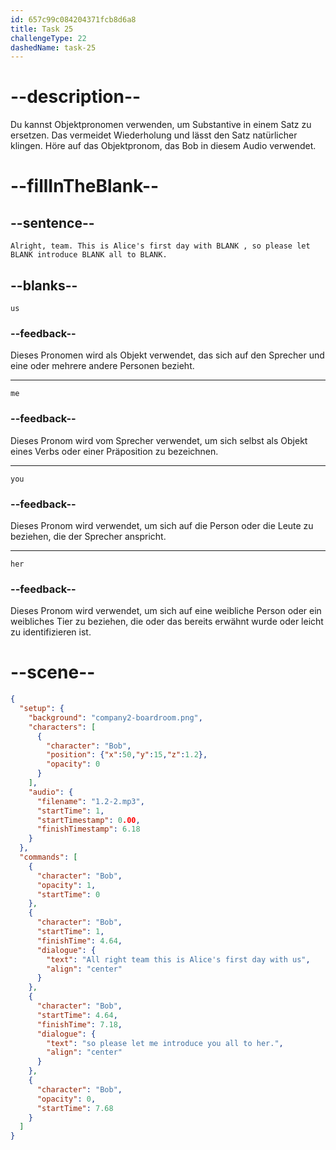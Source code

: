 ```yaml
---
id: 657c99c084204371fcb8d6a8
title: Task 25
challengeType: 22
dashedName: task-25
---
```


<!--
AUDIO REFERENCE:

Bob: Alright, team. This is Alice's first day with BLANK , so please let BLANK introduce BLANK all to BLANK. 

-->
# --description--

Du kannst Objektpronomen verwenden, um Substantive in einem Satz zu ersetzen. Das vermeidet Wiederholung und lässt den Satz natürlicher klingen. Höre auf das Objektpronom, das Bob in diesem Audio verwendet.

# --fillInTheBlank--

## --sentence--

`Alright, team. This is Alice's first day with BLANK , so please let BLANK introduce BLANK all to BLANK.`

## --blanks--

`us`

### --feedback--

Dieses Pronomen wird als Objekt verwendet, das sich auf den Sprecher und eine oder mehrere andere Personen bezieht.

---

`me`

### --feedback--

Dieses Pronom wird vom Sprecher verwendet, um sich selbst als Objekt eines Verbs oder einer Präposition zu bezeichnen.

---

`you`

### --feedback--

Dieses Pronom wird verwendet, um sich auf die Person oder die Leute zu beziehen, die der Sprecher anspricht.

---

`her`

### --feedback--

Dieses Pronom wird verwendet, um sich auf eine weibliche Person oder ein weibliches Tier zu beziehen, die oder das bereits erwähnt wurde oder leicht zu identifizieren ist.

# --scene--

```json
{
  "setup": {
    "background": "company2-boardroom.png",
    "characters": [
      {
        "character": "Bob",
        "position": {"x":50,"y":15,"z":1.2},
        "opacity": 0
      }
    ],
    "audio": {
      "filename": "1.2-2.mp3",
      "startTime": 1,
      "startTimestamp": 0.00,
      "finishTimestamp": 6.18
    }
  },
  "commands": [
    {
      "character": "Bob",
      "opacity": 1,
      "startTime": 0
    },
    {
      "character": "Bob",
      "startTime": 1,
      "finishTime": 4.64,
      "dialogue": {
        "text": "All right team this is Alice's first day with us",
        "align": "center"
      }
    },
    {
      "character": "Bob",
      "startTime": 4.64,
      "finishTime": 7.18,
      "dialogue": {
        "text": "so please let me introduce you all to her.",
        "align": "center"
      }
    },
    {
      "character": "Bob",
      "opacity": 0,
      "startTime": 7.68
    }
  ]
}
```
